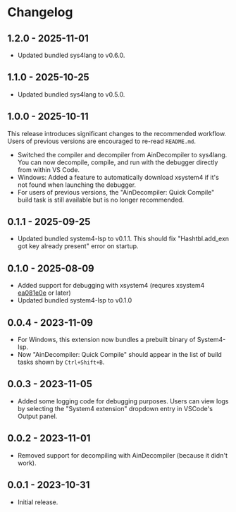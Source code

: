 # Changelog

## 1.2.0 - 2025-11-01
- Updated bundled sys4lang to v0.6.0.

## 1.1.0 - 2025-10-25
- Updated bundled sys4lang to v0.5.0.

## 1.0.0 - 2025-10-11
This release introduces significant changes to the recommended workflow. Users
of previous versions are encouraged to re-read `README.md`.

- Switched the compiler and decompiler from AinDecompiler to sys4lang. You can
  now decompile, compile, and run with the debugger directly from within VS
  Code.
- Windows: Added a feature to automatically download xsystem4 if it's not found
  when launching the debugger.
- For users of previous versions, the "AinDecompiler: Quick Compile" build task
  is still available but is no longer recommended.

## 0.1.1 - 2025-09-25
- Updated bundled system4-lsp to v0.1.1. This should fix "Hashtbl.add_exn got
  key already present" error on startup.

## 0.1.0 - 2025-08-09
- Added support for debugging with xsystem4 (requres xsystem4
  [ea081e0e](https://github.com/nunuhara/xsystem4/commit/ea081e0eb7c8d9b7cd9a40a4623cb00d587aa353)
  or later)
- Updated bundled system4-lsp to v0.1.0

## 0.0.4 - 2023-11-09
- For Windows, this extension now bundles a prebuilt binary of System4-lsp.
- Now "AinDecompiler: Quick Compile" should appear in the list of build tasks
  shown by `Ctrl+Shift+B`.

## 0.0.3 - 2023-11-05
- Added some logging code for debugging purposes. Users can view logs by
  selecting the "System4 extension" dropdown entry in VSCode's Output panel.

## 0.0.2 - 2023-11-01
- Removed support for decompiling with AinDecompiler (because it didn't work).

## 0.0.1 - 2023-10-31
- Initial release.